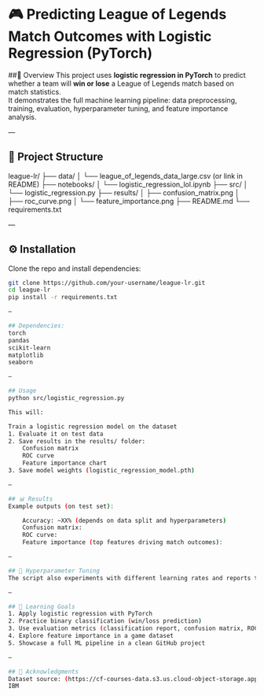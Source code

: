 # 🎮 Predicting League of Legends Match Outcomes with Logistic Regression (PyTorch)

##📌 Overview
This project uses **logistic regression in PyTorch** to predict whether a team will **win or lose** a League of Legends match based on match statistics.  
It demonstrates the full machine learning pipeline: data preprocessing, training, evaluation, hyperparameter tuning, and feature importance analysis.

—

## 📂 Project Structure
league-lr/
├── data/
│   └── league_of_legends_data_large.csv   (or link in README)
├── notebooks/
│   └── logistic_regression_lol.ipynb
├── src/
│   └── logistic_regression.py
├── results/
│   ├── confusion_matrix.png
│   ├── roc_curve.png
│   └── feature_importance.png
├── README.md
└── requirements.txt

—

## ⚙️ Installation
Clone the repo and install dependencies:

```bash
git clone https://github.com/your-username/league-lr.git
cd league-lr
pip install -r requirements.txt

—

## Dependencies:
torch
pandas
scikit-learn
matplotlib
seaborn

—

## Usage
python src/logistic_regression.py

This will:

Train a logistic regression model on the dataset
1. Evaluate it on test data
2. Save results in the results/ folder:
	Confusion matrix
	ROC curve
	Feature importance chart
3. Save model weights (logistic_regression_model.pth)

—

## 📊 Results
Example outputs (on test set):

	Accuracy: ~XX% (depends on data split and hyperparameters)
	Confusion matrix:
	ROC curve:
	Feature importance (top features driving match outcomes):

—

## 🔧 Hyperparameter Tuning
The script also experiments with different learning rates and reports the best test accuracy.

—

## 📖 Learning Goals
1. Apply logistic regression with PyTorch
2. Practice binary classification (win/loss prediction)
3. Use evaluation metrics (classification report, confusion matrix, ROC curve)
4. Explore feature importance in a game dataset
5. Showcase a full ML pipeline in a clean GitHub project

—

## 🙌 Acknowledgments
Dataset source: (https://cf-courses-data.s3.us.cloud-object-storage.appdomain.cloud/rk7VDaPjMp1h5VXS-cUyMg/league-of-legends-data-large.csv)
IBM